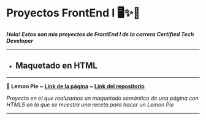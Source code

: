 # Proyectos FrontEnd I 🖥️✨📱


___Hola! Estos son mis proyectos de FrontEnd I de la carrera Certified Tech Developer___


***



* ## Maquetado en HTML 


***

__🍋 Lemon Pie ~ [Link de la página](https://melicantamutto.github.io/frontend-1/lemonPie/) ~ [Link del repositorio](https://github.com/melicantamutto/frontend-1/lemonPie)__

_Proyecto en el que realizamos un maquetado semántico de una página con HTML5 en la que se muestra una receta para hacer un Lemon Pie_


***

